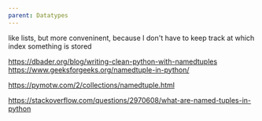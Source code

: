 ```yaml
---
parent: Datatypes 
---
```


like lists, but more conveninent, because I don't have to keep track at which index something is stored

https://dbader.org/blog/writing-clean-python-with-namedtuples
https://www.geeksforgeeks.org/namedtuple-in-python/

https://pymotw.com/2/collections/namedtuple.html

https://stackoverflow.com/questions/2970608/what-are-named-tuples-in-python